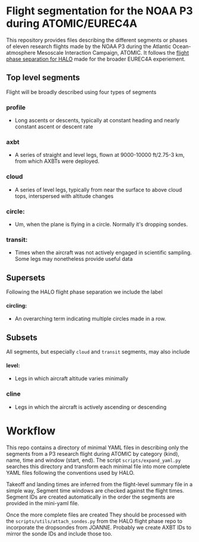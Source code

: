 
# Flight segmentation for the NOAA P3 during ATOMIC/EUREC4A

This repository provides files describing the different segments or phases of eleven research flights made by the NOAA P3
during the Atlantic Ocean-atmosphere Mesoscale Interaction Campaign, ATOMIC. It follows the
[flight phase separation for HALO](https://github.com/eurec4a/halo-flight-phase-separation) made for the broader EUREC4A experiement.

## Top level segments

Flight will be broadly described using four types of segments

### profile
- Long ascents or descents, typically at constant heading and nearly constant ascent or descent rate

### axbt
- A series of straight and level legs, flown at 9000-10000 ft/2.75-3 km, from which AXBTs were deployed.

### cloud
- A series of level legs, typically from near the surface to above cloud tops, interspersed with altitude changes

### circle:
- Um, when the plane is flying in a circle. Normally it's dropping sondes.

### transit:
- Times when the aircraft was not actively engaged in scientific sampling. Some legs may nonetheless provide useful data

## Supersets

Following the HALO flight phase separation we include the label

#### circling:
- An overarching term indicating multiple circles made in a row.

## Subsets

All segments, but especially `cloud` and `transit` segments, may also include

#### level:
- Legs in which aircraft altitude varies minimally

### cline
- Legs in which the aircraft is actively ascending or descending

# Workflow

This repo contains a directory of minimal YAML files in describing only the segments from a P3 research flight
during ATOMIC by category (kind), name, time and window (start, end). The script `scripts/expand_yaml.py` searches this
directory and transform each minimal file into more complete YAML files following the conventions used by HALO.

Takeoff and landing times are inferred from the flight-level summary file in a simple way, Segment time windows are
checked against the flight times. Segment IDs are created automatically in the order the segments are provided in the mini-yaml file.

Once the more complete files are created They should be processed with the `scripts/utils/attach_sondes.py` from the HALO flight phase repo to incorporate the dropsondes from JOANNE. Probably we create AXBT IDs to mirror the sonde IDs and include those too.
